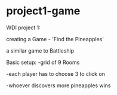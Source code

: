 # project1-game
WDI project 1:

creating a Game - 'Find the Pineapples'

a similar game to Battleship

Basic setup:
-grid of 9 Rooms

-each player has to choose 3 to click on

-whoever discovers more pineapples wins


